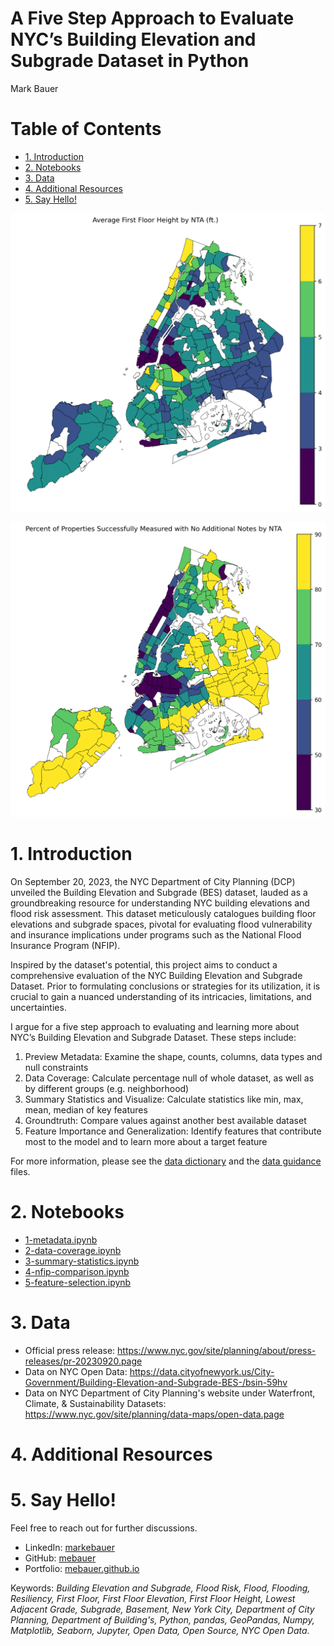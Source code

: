 # A Five Step Approach to Evaluate NYC’s Building Elevation and Subgrade Dataset in Python
Mark Bauer

# Table of Contents
* [1. Introduction](#1-Introduction)
* [2. Notebooks](#2-Notebooks)
* [3. Data](#3-Data)
* [4. Additional Resources](#4-Additional-Resources)
* [5. Say Hello!](#5-Say-Hello)

![grade-floor-mean](figures/grade-floor-mean.png)

![successfully-measured](figures/successfully-measured.png)

# 1. Introduction
On September 20, 2023, the NYC Department of City Planning (DCP) unveiled the Building Elevation and Subgrade (BES) dataset, lauded as a groundbreaking resource for understanding NYC building elevations and flood risk assessment. This dataset meticulously catalogues building floor elevations and subgrade spaces, pivotal for evaluating flood vulnerability and insurance implications under programs such as the National Flood Insurance Program (NFIP).

Inspired by the dataset's potential, this project aims to conduct a comprehensive evaluation of the NYC Building Elevation and Subgrade Dataset. Prior to formulating conclusions or strategies for its utilization, it is crucial to gain a nuanced understanding of its intricacies, limitations, and uncertainties.

I argue for a five step approach to evaluating and learning more about NYC’s Building Elevation and Subgrade Dataset. These steps include:
1. Preview Metadata: Examine the shape, counts, columns, data types and null constraints
2. Data Coverage: Calculate percentage null of whole dataset, as well as by different groups (e.g. neighborhood)
3. Summary Statistics and Visualize: Calculate statistics like min, max, mean, median of key features
4. Groundtruth: Compare values against another best available dataset
5. Feature Importance and Generalization: Identify features that contribute most to the model and to learn more about a target feature

For more information, please see the [data dictionary](https://github.com/mebauer/building-elevation-subgrade-nyc/blob/main/Building_Elevation_and_Subgrade-Data_Dictionary.xlsx) and the [data guidance](https://github.com/mebauer/building-elevation-subgrade-nyc/blob/main/Building%20Elevation%20and%20Subgrade%20Dataset%20Guidance.pdf) files.


# 2. Notebooks
- [1-metadata.ipynb](https://github.com/mebauer/building-elevation-subgrade-nyc/blob/main/1-metadata.ipynb)
- [2-data-coverage.ipynb](https://github.com/mebauer/building-elevation-subgrade-nyc/blob/main/2-data-coverage.ipynb)
- [3-summary-statistics.ipynb](https://github.com/mebauer/building-elevation-subgrade-nyc/blob/main/3-summary-statistics.ipynb)
- [4-nfip-comparison.ipynb](https://github.com/mebauer/building-elevation-subgrade-nyc/blob/main/4-nfip-comparison.ipynb)
- [5-feature-selection.ipynb](https://github.com/mebauer/building-elevation-subgrade-nyc/blob/main/5-feature-selection.ipynb)

# 3. Data
- Official press release: https://www.nyc.gov/site/planning/about/press-releases/pr-20230920.page
- Data on NYC Open Data: https://data.cityofnewyork.us/City-Government/Building-Elevation-and-Subgrade-BES-/bsin-59hv  
- Data on NYC Department of City Planning's website under Waterfront, Climate, & Sustainability Datasets:  
https://www.nyc.gov/site/planning/data-maps/open-data.page


# 4. Additional Resources

# 5. Say Hello!
Feel free to reach out for further discussions.
- LinkedIn: [markebauer](https://www.linkedin.com/in/markebauer/)  
- GitHub: [mebauer](https://github.com/mebauer)  
- Portfolio: [mebauer.github.io](https://mebauer.github.io/)

Keywords: *Building Elevation and Subgrade, Flood Risk, Flood, Flooding, Resiliency, First Floor, First Floor Elevation, First Floor Height, Lowest Adjacent Grade, Subgrade, Basement, New York City, Department of City Planning, Department of Building's, Python, pandas, GeoPandas, Numpy, Matplotlib, Seaborn, Jupyter, Open Data, Open Source, NYC Open Data*.